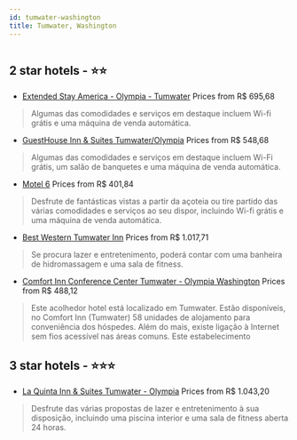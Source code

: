 ```yaml
---
id: tumwater-washington
title: Tumwater, Washington
---
```


<center><img src="https://i.travelapi.com/hotels/1000000/580000/573900/573814/746b86fc_z.jpg" alt="" /></center>


##  2 star hotels - ⭐️⭐️

-    [Extended Stay America - Olympia - Tumwater](https://www.hurb.com/br/aud/https://www.hurb.com/br/hotels/tumwater/extended-stay-america-olympia-tumwater-HT-MIOO?cmp=18055) Prices from R$ 695,68
   > Algumas das comodidades e serviços em destaque incluem Wi-fi grátis e uma máquina de venda automática.
-    [GuestHouse Inn & Suites Tumwater/Olympia](https://www.hurb.com/br/aud/https://www.hurb.com/br/hotels/tumwater/guesthouse-inn-suites-tumwater-olympia-HT-MUJP?cmp=18055) Prices from R$ 548,68
   > Algumas das comodidades e serviços em destaque incluem Wi-Fi grátis, um salão de banquetes e uma máquina de venda automática.
-    [Motel 6](https://www.hurb.com/br/aud/https://www.hurb.com/br/hotels/tumwater/motel-6-HT-MMLP?cmp=18055) Prices from R$ 401,84
   > Desfrute de fantásticas vistas a partir da açoteia ou tire partido das várias comodidades e serviços ao seu dispor, incluindo Wi-fi grátis e uma máquina de venda automática.
-    [Best Western Tumwater Inn](https://www.hurb.com/br/aud/https://www.hurb.com/br/hotels/tumwater/best-western-tumwater-inn-HT-ZAHT?cmp=18055) Prices from R$ 1.017,71
   > Se procura lazer e entretenimento, poderá contar com uma banheira de hidromassagem e uma sala de fitness.
-    [Comfort Inn Conference Center Tumwater - Olympia Washington](https://www.hurb.com/br/aud/https://www.hurb.com/br/hotels/tumwater/comfort-inn-conference-center-tumwater-olympia-washington-HT-BY85?cmp=18055) Prices from R$ 488,12
   > Este acolhedor hotel está localizado em Tumwater. Estão disponíveis, no Comfort Inn (Tumwater) 58 unidades de alojamento para conveniência dos hóspedes. Além do mais, existe ligação à Internet sem fios acessível nas áreas comuns. Este estabelecimento

##  3 star hotels - ⭐️⭐️⭐️

-    [La Quinta Inn & Suites Tumwater - Olympia](https://www.hurb.com/br/aud/https://www.hurb.com/br/hotels/tumwater/la-quinta-inn-suites-tumwater-olympia-HT-HFHL?cmp=18055) Prices from R$ 1.043,20
   > Desfrute das várias propostas de lazer e entretenimento à sua disposição, incluindo uma piscina interior e uma sala de fitness aberta 24 horas.
